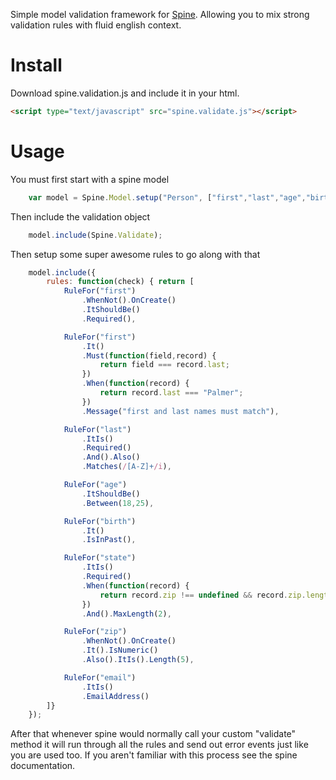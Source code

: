 Simple model validation framework for [Spine](https://github.com/maccman/spine). Allowing you to mix strong validation rules with fluid english context. 

# Install
Download spine.validation.js and include it in your html.

```html
<script type="text/javascript" src="spine.validate.js"></script>
```

# Usage
You must first start with a spine model

```javascript
    var model = Spine.Model.setup("Person", ["first","last","age","birth","address1","city","state","zip"]);
```

Then include the validation object

```javascript
    model.include(Spine.Validate);
```

Then setup some super awesome rules to go along with that

```javascript
    model.include({
        rules: function(check) { return [
            RuleFor("first")
                .WhenNot().OnCreate()
                .ItShouldBe()
                .Required(),

            RuleFor("first")
                .It()
                .Must(function(field,record) {
                    return field === record.last;
                })
                .When(function(record) {
                    return record.last === "Palmer";
                })
                .Message("first and last names must match"),

            RuleFor("last")
                .ItIs()
                .Required()
                .And().Also()
                .Matches(/[A-Z]+/i),

            RuleFor("age")
                .ItShouldBe()
                .Between(18,25),

            RuleFor("birth")
                .It()
                .IsInPast(),

            RuleFor("state")
                .ItIs()
                .Required()
                .When(function(record) {
                    return record.zip !== undefined && record.zip.length > 0
                })
                .And().MaxLength(2),

            RuleFor("zip")
                .WhenNot().OnCreate()
                .It().IsNumeric()
                .Also().ItIs().Length(5),

            RuleFor("email")
                .ItIs()
                .EmailAddress()
        ]}
    });
```

After that whenever spine would normally call your custom "validate" method it will run through all the rules and send out error events just like you are used too. If you aren't familiar with this process see the spine documentation.